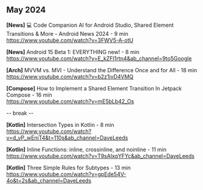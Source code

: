 ## May 2024

**[News]** 💻 Code Companion AI for Android Studio, Shared Element Transitions & More - Android News 2024 - 9 min \
https://www.youtube.com/watch?v=3FWV5-A-otU

**[News]** Android 15 Beta 1: EVERYTHING new! - 8 min \
https://www.youtube.com/watch?v=E_kZFI1rtn4&ab_channel=9to5Google

**[Arch]** MVVM vs. MVI - Understand the Difference Once and for All - 18 min \
https://www.youtube.com/watch?v=b2z1jvD4VMQ

**[Compose]** How to Implement a Shared Element Transition In Jetpack Compose - 16 min \
https://www.youtube.com/watch?v=mE5bLb42_Os

-- break --

**[Kotlin]** Intersection Types in Kotlin - 8 min \
https://www.youtube.com/watch?v=d_vP_wEnjT4&t=110s&ab_channel=DaveLeeds

**[Kotlin]** Inline Functions: inline, crossinline, and noinline - 11 min \
https://www.youtube.com/watch?v=T9sAlxqYFYc&ab_channel=DaveLeeds

**[Kotlin]** Three Simple Rules for Subtypes - 13 min \
https://www.youtube.com/watch?v=gpEde54V-4o&t=2s&ab_channel=DaveLeeds
